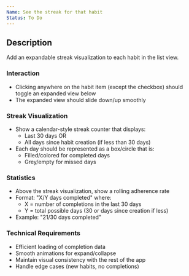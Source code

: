 ```yaml
---
Name: See the streak for that habit
Status: To Do
---
```


## Description

Add an expandable streak visualization to each habit in the list view.

### Interaction
- Clicking anywhere on the habit item (except the checkbox) should toggle an expanded view below
- The expanded view should slide down/up smoothly

### Streak Visualization
- Show a calendar-style streak counter that displays:
  - Last 30 days OR
  - All days since habit creation (if less than 30 days)
- Each day should be represented as a box/circle that is:
  - Filled/colored for completed days
  - Grey/empty for missed days

### Statistics
- Above the streak visualization, show a rolling adherence rate
- Format: "X/Y days completed" where:
  - X = number of completions in the last 30 days
  - Y = total possible days (30 or days since creation if less)
- Example: "21/30 days completed"

### Technical Requirements
- Efficient loading of completion data
- Smooth animations for expand/collapse
- Maintain visual consistency with the rest of the app
- Handle edge cases (new habits, no completions)

